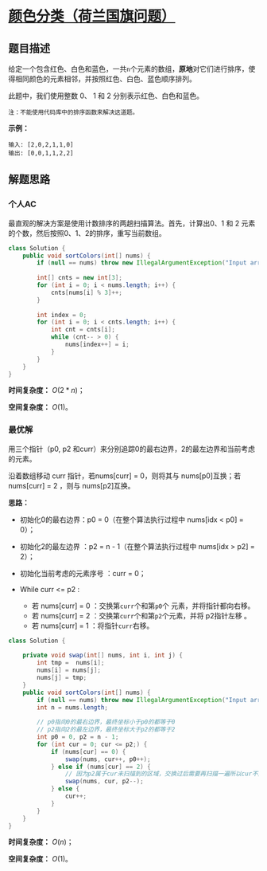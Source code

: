 # [颜色分类（荷兰国旗问题）](https://leetcode-cn.com/problems/sort-colors/)

## 题目描述

给定一个包含红色、白色和蓝色，一共`n`个元素的数组，**原地**对它们进行排序，使得相同颜色的元素相邻，并按照红色、白色、蓝色顺序排列。

此题中，我们使用整数 0、 1 和 2 分别表示红色、白色和蓝色。

`注：不能使用代码库中的排序函数来解决这道题。`

**示例：**

```
输入: [2,0,2,1,1,0]
输出: [0,0,1,1,2,2]
```

## 解题思路

### 个人AC

最直观的解决方案是使用计数排序的两趟扫描算法。首先，计算出0、1 和 2 元素的个数，然后按照0、1、2的排序，重写当前数组。

```Java
class Solution {
    public void sortColors(int[] nums) {
        if (null == nums) throw new IllegalArgumentException("Input array can't be null");
        
        int[] cnts = new int[3];
        for (int i = 0; i < nums.length; i++) {
            cnts[nums[i] % 3]++;
        }
        
        int index = 0;
        for (int i = 0; i < cnts.length; i++) {
            int cnt = cnts[i];
            while (cnt-- > 0) {
                nums[index++] = i;
            }
        }
    }
}
```

**时间复杂度：** $O(2 * n)$；

**空间复杂度：** $O(1)$。

### 最优解

用三个指针（p0, p2 和curr）来分别追踪0的最右边界，2的最左边界和当前考虑的元素。

沿着数组移动 curr 指针，若nums[curr] = 0，则将其与 nums[p0]互换；若 nums[curr] = 2 ，则与 nums[p2]互换。

**思路：**

- 初始化0的最右边界：p0 = 0（在整个算法执行过程中 nums[idx < p0] = 0）；

- 初始化2的最左边界 ：p2 = n - 1（在整个算法执行过程中 nums[idx > p2] = 2）；

- 初始化当前考虑的元素序号 ：curr = 0；

- While curr <= p2 :
  - 若 nums[curr] = 0 ：交换第`curr`个和第`p0`个 元素，并将指针都向右移。
  - 若 nums[curr] = 2 ：交换第`curr`个和第`p2`个元素，并将 p2指针左移 。
  - 若 nums[curr] = 1 ：将指针`curr`右移。

```Java
class Solution {
    
    private void swap(int[] nums, int i, int j) {
        int tmp =  nums[i];
        nums[i] = nums[j];
        nums[j] = tmp;
    }
    public void sortColors(int[] nums) {
        if (null == nums) throw new IllegalArgumentException("Input array can't be null");
        int n = nums.length;
        
        // p0指向0的最右边界，最终坐标小于p0的都等于0
        // p2指向2的最左边界，最终坐标大于p2的都等于2
        int p0 = 0, p2 = n - 1;
        for (int cur = 0; cur <= p2;) {
            if (nums[cur] == 0) {
                swap(nums, cur++, p0++);
            } else if (nums[cur] == 2) { 
                // 因为p2属于cur未扫描到的区域，交换过后需要再扫描一遍所以cur不用加一
                swap(nums, cur, p2--);
            } else {
                cur++;
            }
        }
    }
}
```

**时间复杂度：** $O(n)$；

**空间复杂度：** $O(1)$。